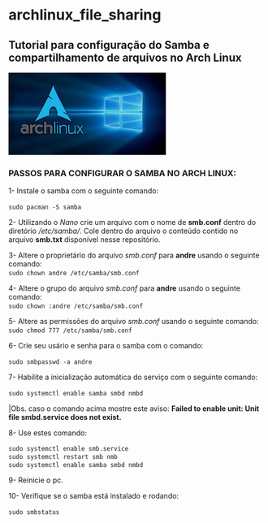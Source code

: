 # archlinux_file_sharing
Tutorial para configuração do Samba e compartilhamento de arquivos no Arch Linux
---

<img src="/imagens/archlinux.png">

### PASSOS PARA CONFIGURAR O SAMBA NO ARCH LINUX: 

1- Instale o samba com o seguinte comando:

``sudo pacman -S samba``

2- Utilizando o _Nano_ crie um arquivo com o nome de **smb.conf** dentro do diretório _/etc/samba/_. Cole dentro do arquivo o conteúdo contido no arquivo **smb.txt** disponível nesse repositório.

3- Altere o proprietário do arquivo _smb.conf_ para **andre** usando o seguinte comando:</br>
``sudo chown andre /etc/samba/smb.conf``

4- Altere o grupo do arquivo _smb.conf_ para **andre** usando o seguinte comando:</br>
``sudo chown :andre /etc/samba/smb.conf``

5- Altere as permissões do arquivo _smb.conf_ usando o seguinte comando:</br>
``sudo chmod 777 /etc/samba/smb.conf``

6- Crie seu usário e senha para o samba com o comando:

``sudo smbpasswd -a andre``

7- Habilite a inicialização automática do serviço com o seguinte comando:

``sudo systemctl enable samba smbd nmbd``

 |Obs. caso o comando acima mostre este aviso: **Failed to enable unit: Unit file smbd.service does not exist.**

8- Use estes comando:</br>
```
sudo systemctl enable smb.service
sudo systemctl restart smb nmb
sudo systemctl enable samba smbd nmbd
```
9- Reinicie o pc.

10- Verifique se o samba está instalado e rodando:

``sudo smbstatus``


